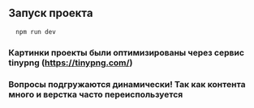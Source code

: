 ## Запуск проекта

```bash
  npm run dev
```

### Картинки проекты были оптимизированы через сервис tinypng (https://tinypng.com/)

### Вопросы подгружаются динамически! Так как контента много и верстка часто переиспользуется 
